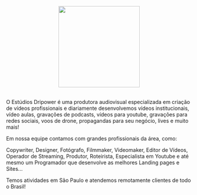 <div align="center">
  <img width="220" src="https://estudiosdripower.com.br/images/png/logo.png" alt>
</div>

<div align="center">
  <img src="https://img.shields.io/youtube/channel/subscribers/UClx1wUMSdw0JilcXa_mAIWw?color=%23ff017d&label=Inscritos%20no%20Youtube&style=for-the-badge" alt>
  <img src="https://img.shields.io/youtube/channel/views/UClx1wUMSdw0JilcXa_mAIWw?color=%23ff017d&label=Visualiza%C3%A7%C3%B5es%20no%20YouTube&style=for-the-badge" alt>
</div>

O Estúdios Dripower é uma produtora audiovisual especializada em criação de vídeos profissionais e diariamente desenvolvemos vídeos institucionais, vídeo aulas, gravações de podcasts, vídeos para youtube, gravações para redes sociais, voos de drone, propagandas para seu negócio, lives e muito mais!

Em nossa equipe contamos com grandes profissionais da área, como: 

Copywriter, Designer, Fotógrafo, Filmmaker, Videomaker, Editor de Vídeos, Operador de Streaming, Produtor, Roteirista, Especialista em Youtube e até mesmo um Programador que desenvolve as melhores Landing pages e Sites... 

Temos atividades em São Paulo e atendemos remotamente clientes de todo o Brasil!
